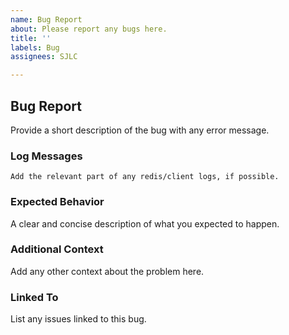 ```yaml
---
name: Bug Report
about: Please report any bugs here.
title: ''
labels: Bug
assignees: SJLC

---
```


## Bug Report

Provide a short description of the bug with any error message.

### Log Messages
```
Add​ the ​relevant part of any redis/client logs, if possible.
```

### Expected Behavior
A clear and concise description of what you expected to happen.

### Additional Context
Add any other context about the problem here.

### Linked To
List any issues linked to this bug.
